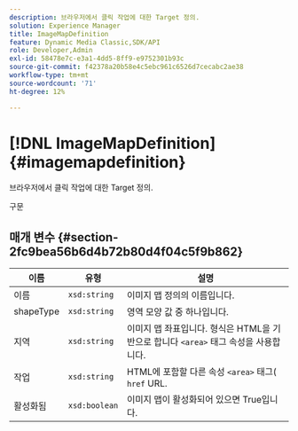 ```yaml
---
description: 브라우저에서 클릭 작업에 대한 Target 정의.
solution: Experience Manager
title: ImageMapDefinition
feature: Dynamic Media Classic,SDK/API
role: Developer,Admin
exl-id: 58478e7c-e3a1-4dd5-8ff9-e9752301b93c
source-git-commit: f42378a20b58e4c5ebc961c6526d7cecabc2ae38
workflow-type: tm+mt
source-wordcount: '71'
ht-degree: 12%

---
```


# [!DNL ImageMapDefinition]{#imagemapdefinition}

브라우저에서 클릭 작업에 대한 Target 정의.

구문

## 매개 변수 {#section-2fc9bea56b6d4b72b80d4f04c5f9b862}

| 이름 | 유형 | 설명 |
|---|---|---|
| 이름 | `xsd:string` | 이미지 맵 정의의 이름입니다. |
| shapeType | `xsd:string` | 영역 모양 값 중 하나입니다. |
| 지역 | `xsd:string` | 이미지 맵 좌표입니다. 형식은 HTML을 기반으로 합니다 `<area>` 태그 속성을 사용합니다. |
| 작업	 | `xsd:string` | HTML에 포함할 다른 속성 `<area>` 태그( `href` URL. |
| 활성화됨 | `xsd:boolean` | 이미지 맵이 활성화되어 있으면 True입니다. |
